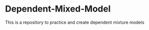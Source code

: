 Dependent-Mixed-Model
=====================

This is a repository to practice and create dependent mixture models
